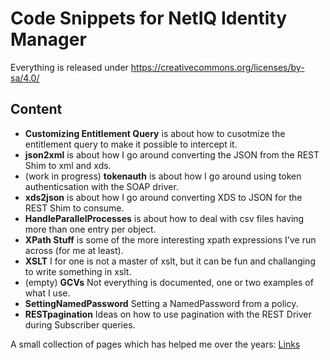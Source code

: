 # Code Snippets for NetIQ Identity Manager

Everything is released under https://creativecommons.org/licenses/by-sa/4.0/

## Content
- **Customizing Entitlement Query** is about how to cusotmize the entitlement query to make it possible to intercept it.
- **json2xml** is about how I go around converting the JSON from the REST Shim to xml and xds.
- (work in progress) **tokenauth** is about how I go around using token authenticsation with the SOAP driver.
- **xds2json** is about how I go around converting XDS to JSON for the REST Shim to consume.
- **HandleParallelProcesses** is about how to deal with csv files having more than one entry per object.
- **XPath Stuff** is some of the more interesting xpath expressions I've run across (for me at least).
- **XSLT** I for one is not a master of xslt, but it can be fun and challanging to write something in xslt.<br/>
- (empty) **GCVs** Not everything is documented, one or two examples of what I use.
- **SettingNamedPassword** Setting a NamedPassword from a policy. 
- **RESTpagination** Ideas on how to use pagination with the REST Driver during Subscriber queries.

A small collection of pages which has helped me over the years: [Links](Links.md)
